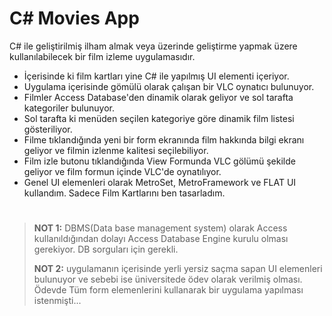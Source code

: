 # C# Movies App
C# ile geliştirilmiş ilham almak veya üzerinde geliştirme yapmak üzere kullanılabilecek bir film izleme uygulamasıdır. 
* İçerisinde ki film kartları yine C# ile yapılmış UI elementi içeriyor. 
* Uygulama içerisinde gömülü olarak çalışan bir VLC oynatıcı bulunuyor. 
* Filmler Access Database'den dinamik olarak geliyor ve sol tarafta kategoriler bulunuyor. 
* Sol tarafta ki menüden seçilen kategoriye göre dinamik film listesi gösteriliyor. 
* Filme tıklandığında yeni bir form ekranında film hakkında bilgi ekranı geliyor ve filmin izlenme kalitesi seçilebiliyor. 
* Film izle butonu tıklandığında View Formunda VLC gölümü şekilde geliyor ve film formun içinde VLC'de oynatılıyor.
* Genel UI elemenleri olarak MetroSet, MetroFramework ve FLAT UI kullandım. Sadece Film Kartlarını ben tasarladım.
#
> **NOT 1:** DBMS(Data base management system) olarak Access kullanıldığından dolayı Access Database Engine kurulu olması gerekiyor. DB sorguları için gerekli.
> 
> **NOT 2:** uygulamanın içerisinde yerli yersiz saçma sapan UI elemenleri bulunuyor ve sebebi ise üniversitede ödev olarak verilmiş olması. Ödevde Tüm form elemenlerini kullanarak bir uygulama yapılması istenmişti...
